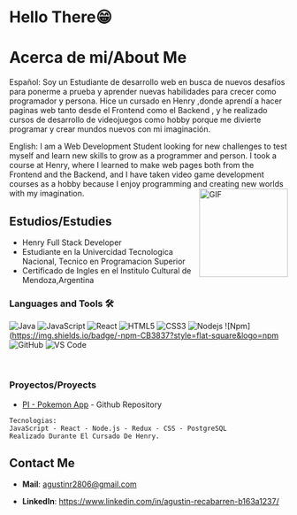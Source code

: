 # Hello There😁

# Acerca de mi/About Me
Español:
Soy un Estudiante de desarrollo web en busca de nuevos desafíos para ponerme a prueba y aprender nuevas habilidades para crecer como programador y persona. Hice un cursado en Henry ,donde aprendí a hacer paginas web tanto desde el Frontend como el Backend , y he realizado cursos de desarrollo de videojuegos como hobby porque me divierte programar y crear mundos nuevos con mi imaginación.

English:
I am a Web Development Student looking for new challenges to test myself and learn new skills to grow as a programmer and person. I took a course at Henry, where I learned to make web pages both from the Frontend and the Backend, and I have taken video game development courses as a hobby because I enjoy programming and creating new worlds with my imagination.
<img align="right" alt="GIF" height="160px" src="https://media.giphy.com/media/du3J3cXyzhj75IOgvA/giphy.gif" />
## Estudios/Estudies
 * Henry Full Stack Developer
 * Estudiante en la Univercidad Tecnologica Nacional, Tecnico en Programacion Superior
 * Certificado de Ingles en el Institulo Cultural de Mendoza,Argentina

### Languages and Tools 🛠 

![Java](http://img.shields.io/badge/-Java-5B4638?style=flat-square&logo=java&logoColor=ffffff)
![JavaScript](https://img.shields.io/badge/-JavaScript-%23F7DF1C?style=flat-square&logo=javascript&logoColor=000000&labelColor=%23F7DF1C&color=%23FFCE5A)
![React](https://img.shields.io/badge/-React-61DAFB?style=flat-square&logo=react&logoColor=ffffff)
![HTML5](https://img.shields.io/badge/-HTML5-%23E44D27?style=flat-square&logo=html5&logoColor=ffffff)
![CSS3](https://img.shields.io/badge/-CSS3-%231572B6?style=flat-square&logo=css3)
![Nodejs](https://img.shields.io/badge/-Nodejs-339933?style=flat-square&logo=Node.js&logoColor=ffffff)
![Npm](https://img.shields.io/badge/-npm-CB3837?style=flat-square&logo=npm
![GitHub](https://img.shields.io/badge/-GitHub-181717?style=flat-square&logo=github)
![VS Code](http://img.shields.io/badge/-VS%20Code-007ACC?style=flat-square&logo=visual-studio-code&logoColor=ffffff)

<br/>

### Proyectos/Proyects

* [PI - Pokemon App](https://github.com/AgusReka/PI-Pokemon-main) - Github Repository
```
Tecnologias:
JavaScript - React - Node.js - Redux - CSS - PostgreSQL
Realizado Durante El Cursado De Henry.
```
## Contact Me

* **Mail**: agustinr2806@gmail.com 

* **LinkedIn**: https://www.linkedin.com/in/agustin-recabarren-b163a1237/
